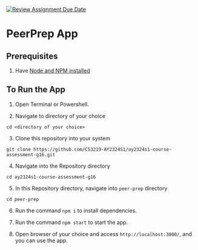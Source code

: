 [![Review Assignment Due Date](https://classroom.github.com/assets/deadline-readme-button-24ddc0f5d75046c5622901739e7c5dd533143b0c8e959d652212380cedb1ea36.svg)](https://classroom.github.com/a/6BOvYMwN)
# PeerPrep App

## Prerequisites 
1. Have [Node and NPM installed](https://docs.npmjs.com/downloading-and-installing-node-js-and-npm)

## To Run the App

1. Open Terminal or Powershell.

2. Navigate to directory of your choice
```
cd <directory of your choice>
```

3. Clone this repository into your system
```
git clone https://github.com/CS3219-AY2324S1/ay2324s1-course-assessment-g16.git
```

4. Navigate into the Repository directory
```
cd ay2324s1-course-assessment-g16
```

5. In this Repository directory, navigate into `peer-prep` directory
```
cd peer-prep
```
6. Run the command `npm i` to install dependencies.
    
7. Run the command `npm start` to start the app.
    
8. Open browser of your choice and access `http://localhost:3000/`, and you can use the app.
